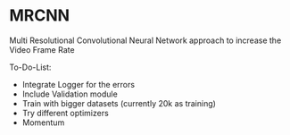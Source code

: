 # MRCNN
Multi Resolutional Convolutional Neural Network approach to increase the Video Frame Rate 

To-Do-List:
- Integrate Logger for the errors
- Include Validation module
- Train with bigger datasets (currently 20k as training)
- Try different optimizers 
- Momentum
